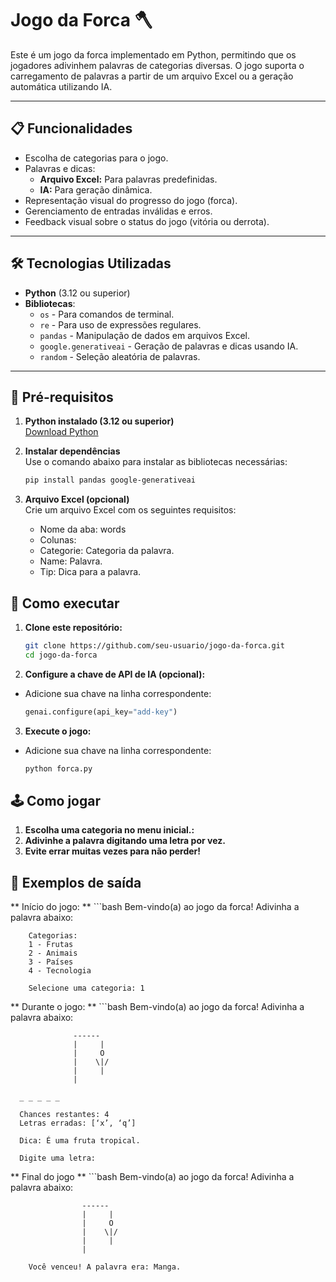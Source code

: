 # Jogo da Forca 🪓

Este é um jogo da forca implementado em Python, permitindo que os jogadores adivinhem palavras de categorias diversas. O jogo suporta o carregamento de palavras a partir de um arquivo Excel ou a geração automática utilizando IA.

---

## 📋 Funcionalidades

- Escolha de categorias para o jogo.
- Palavras e dicas:
  - **Arquivo Excel:** Para palavras predefinidas.
  - **IA:** Para geração dinâmica.
- Representação visual do progresso do jogo (forca).
- Gerenciamento de entradas inválidas e erros.
- Feedback visual sobre o status do jogo (vitória ou derrota).

---

## 🛠️ Tecnologias Utilizadas

- **Python** (3.12 ou superior)
- **Bibliotecas**:
  - `os` - Para comandos de terminal.
  - `re` - Para uso de expressões regulares.
  - `pandas` - Manipulação de dados em arquivos Excel.
  - `google.generativeai` - Geração de palavras e dicas usando IA.
  - `random` - Seleção aleatória de palavras.

---

## 🔧 Pré-requisitos

1. **Python instalado (3.12 ou superior)**  
   [Download Python](https://www.python.org/downloads/)

2. **Instalar dependências**  
   Use o comando abaixo para instalar as bibliotecas necessárias:
   ```bash
   pip install pandas google-generativeai

3. **Arquivo Excel (opcional)**  
   Crie um arquivo Excel com os seguintes requisitos:
   - Nome da aba: words
   - Colunas:
    - Categorie: Categoria da palavra.
    - Name: Palavra.
    - Tip: Dica para a palavra.

## 🚀 Como executar
1. **Clone este repositório:**
   ```bash
   git clone https://github.com/seu-usuario/jogo-da-forca.git
   cd jogo-da-forca

2. **Configure a chave de API de IA (opcional):**
  - Adicione sua chave na linha correspondente:
     ```python
     genai.configure(api_key="add-key")

3. **Execute o jogo:**
  - Adicione sua chave na linha correspondente:
     ```bash
     python forca.py

## 🕹️ Como jogar
1. **Escolha uma categoria no menu inicial.:**
2. **Adivinhe a palavra digitando uma letra por vez.**
3. **Evite errar muitas vezes para não perder!**

## 📝 Exemplos de saída
  
  ** Início do jogo: **
     ```bash
        Bem-vindo(a) ao jogo da forca!
        Adivinha a palavra abaixo: 
        
        Categorias:
        1 - Frutas
        2 - Animais
        3 - Países
        4 - Tecnologia
        
        Selecione uma categoria: 1

  ** Durante o jogo: **
     ```bash
      Bem-vindo(a) ao jogo da forca!
      Adivinha a palavra abaixo: 
      
                  ------
                  |     |
                  |     O
                  |    \|/
                  |     |
                  |    
      
      _ _ _ _ _
      
      Chances restantes: 4
      Letras erradas: [‘x’, ‘q’]
      
      Dica: É uma fruta tropical.
      
      Digite uma letra:

  ** Final do jogo **
     ```bash
        Bem-vindo(a) ao jogo da forca!
        Adivinha a palavra abaixo: 
        
                    ------
                    |     |
                    |     O
                    |    \|/
                    |     |
                    |    
        
        Você venceu! A palavra era: Manga.

  

  
